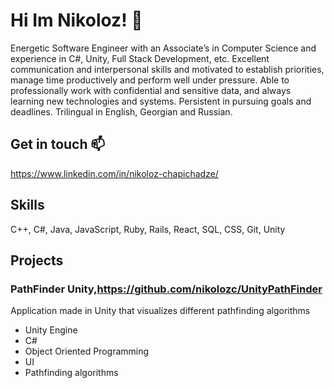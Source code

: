 # Hi Im Nikoloz! 👋
Energetic Software Engineer with an Associate’s in Computer Science and experience in C#, Unity, Full Stack Development, etc. Excellent communication and interpersonal skills and motivated to establish priorities, manage time productively and perform well under pressure. Able to professionally work with confidential and sensitive data, and always learning new technologies and systems. Persistent in pursuing goals and deadlines. Trilingual in English, Georgian and Russian.


 

## Get in touch 📫
https://www.linkedin.com/in/nikoloz-chapichadze/

## Skills
C++, C#, Java, JavaScript, Ruby, Rails, React, SQL, CSS, Git, Unity

## Projects
### **PathFinder Unity**,https://github.com/nikolozc/UnityPathFinder

Application made in Unity that visualizes different pathfinding algorithms
- Unity Engine 
- C#
- Object Oriented Programming 
- UI
- Pathfinding algorithms

